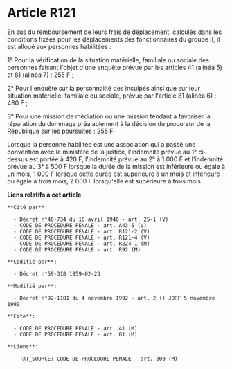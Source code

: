 # Article R121

En sus du remboursement de leurs frais de déplacement, calculés dans les conditions fixées pour les déplacements des
fonctionnaires du groupe II, il est alloué aux personnes habilitées :

1° Pour la vérification de la situation matérielle, familiale ou sociale des personnes faisant l'objet d'une enquête prévue
par les articles 41 (alinéa 5) et 81 (alinéa 7) : 255 F ;

2° Pour l'enquête sur la personnalité des inculpés ainsi que sur leur situation matérielle, familiale ou sociale, prévue par
l'article 81 (alinéa 6) : 480 F ;

3° Pour une mission de médiation ou une mission tendant à favoriser la réparation du dommage préalablement à la décision du
procureur de la République sur les poursuites : 255 F.

Lorsque la personne habilitée est une association qui a passé une convention avec le ministère de la justice, l'indemnité
prévue au 1° ci-dessus est portée à 420 F, l'indemnité prévue au 2° à 1 000 F et l'indemnité prévue au 3° à 500 F lorsque la
durée de la mission est inférieure ou égale à un mois, 1 000 F lorsque cette durée est supérieure à un mois et inférieure ou
égale à trois mois, 2 000 F lorsqu'elle est supérieure à trois mois.

**Liens relatifs à cet article**

	**Cité par**:

	  - Décret n°46-734 du 16 avril 1946 - art. 25-1 (V)
	  - CODE DE PROCEDURE PENALE - art. A43-5 (V)
	  - CODE DE PROCEDURE PENALE - art. R121-2 (V)
	  - CODE DE PROCEDURE PENALE - art. R121-4 (V)
	  - CODE DE PROCEDURE PENALE - art. R224-1 (M)
	  - CODE DE PROCEDURE PENALE - art. R92 (M)

	**Codifié par**:

	  - Décret n°59-318 1959-02-23

	**Modifié par**:

	  - Décret n°92-1181 du 4 novembre 1992 - art. 2 () JORF 5 novembre 1992

	**Cite**:

	  - CODE DE PROCEDURE PENALE - art. 41 (M)
	  - CODE DE PROCEDURE PENALE - art. 81 (M)

	**Liens**:

	  - TXT_SOURCE: CODE DE PROCEDURE PENALE - art. 800 (M)
